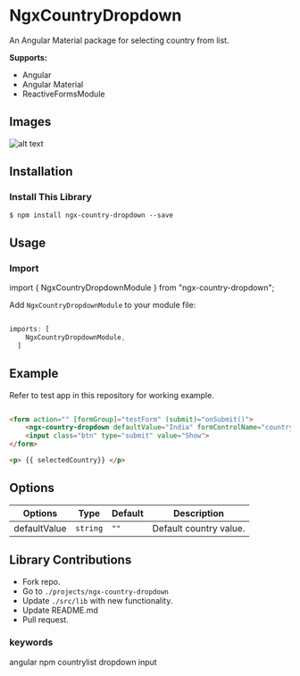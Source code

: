 # NgxCountryDropdown

An Angular Material package for selecting country from list.

**Supports:**

- Angular 
- Angular Material 
- ReactiveFormsModule

## Images

![alt text](http://url/to/img.png)
## Installation

### Install This Library

```$ npm install ngx-country-dropdown --save```

## Usage

### Import

import {  NgxCountryDropdownModule } from "ngx-country-dropdown";

Add ```NgxCountryDropdownModule``` to your module file:

```javascript

imports: [
    NgxCountryDropdownModule,
  ]

```

## Example

Refer to test app in this repository for working example.

```html

<form action="" [formGroup]="testForm" (submit)="onSubmit()">
    <ngx-country-dropdown defaultValue="India" formControlName="country"></ngx-country-dropdown>
    <input class="btn" type="submit" value="Show">
</form>

<p> {{ selectedCountry}} </p>

```

## Options

| Options                       | Type                   | Default            | Description                                                                         |
| ------------------------------|------------------------|--------------------|-------------------------------------------------------------------------------------|
| defaultValue                  | ```string```           | ```""```           | Default country value.                                                              |


## Library Contributions

- Fork repo.
- Go to ```./projects/ngx-country-dropdown```
- Update ```./src/lib``` with new functionality.
- Update README.md
- Pull request.


### keywords

 angular npm countrylist dropdown input 